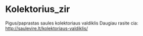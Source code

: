 Kolektorius_zir
===============

Pigus/paprastas saules kolektoriaus valdiklis
Daugiau rasite cia:
http://saulevire.lt/kolektoriaus-valdiklis/
